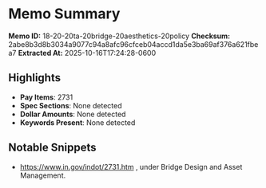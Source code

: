 # Memo Summary

**Memo ID:** 18-20-20ta-20bridge-20aesthetics-20policy
**Checksum:** 2abe8b3d8b3034a9077c94a8afc96cfceb04accd1da5e3ba69af376a621fbea7
**Extracted At:** 2025-10-16T17:24:28-0600

## Highlights
- **Pay Items**: 2731
- **Spec Sections**: None detected
- **Dollar Amounts**: None detected
- **Keywords Present**: None detected

## Notable Snippets
- https://www.in.gov/indot/2731.htm , under Bridge Design and Asset Management.